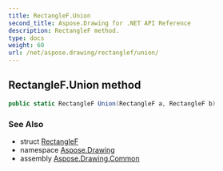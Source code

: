 ```yaml
---
title: RectangleF.Union
second_title: Aspose.Drawing for .NET API Reference
description: RectangleF method. 
type: docs
weight: 60
url: /net/aspose.drawing/rectanglef/union/
---
```

## RectangleF.Union method

```csharp
public static RectangleF Union(RectangleF a, RectangleF b)
```

### See Also

* struct [RectangleF](../)
* namespace [Aspose.Drawing](../../rectanglef/)
* assembly [Aspose.Drawing.Common](../../../)


